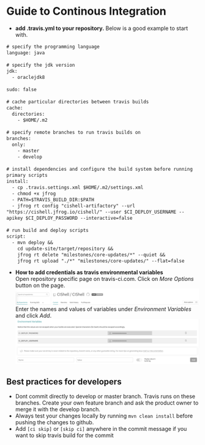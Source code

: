 # Guide to Continous Integration

- **add .travis.yml to your repository.** Below is a good example to start with. 
```
# specify the programming language
language: java

# specify the jdk version
jdk:
  - oraclejdk8

sudo: false

# cache particular directories between travis builds
cache:
  directories:
    - $HOME/.m2

# specify remote branches to run travis builds on
branches:
  only:
    - master
    - develop

# install dependencies and configure the build system before running primary scripts
install: 
  - cp .travis.settings.xml $HOME/.m2/settings.xml
  - chmod +x jfrog
  - PATH=$TRAVIS_BUILD_DIR:$PATH
  - jfrog rt config "cishell-artifactory" --url "https://cishell.jfrog.io/cishell/" --user $CI_DEPLOY_USERNAME --apikey $CI_DEPLOY_PASSWORD --interactive=false

# run build and deploy scripts
script: 
  - mvn deploy &&
    cd update-site/target/repository &&
    jfrog rt delete "milestones/core-updates/*" --quiet &&
    jfrog rt upload "./*" "milestones/core-updates/" --flat=false
```
- **How to add credentials as travis environmental variables**  
Open repository specific page on travis-ci.com. Click on *More Options* button on the page.  
![](https://github.com/CIShell/CIShell/blob/209c1fdca2d6c6b87353f861ae666b26cfb21499/docs/img/more-options.png)
Enter the names and values of variables under *Environment Variables* and click *Add*.  
![](https://github.com/CIShell/CIShell/blob/ae5b290f8f8b161cb061754eb923c4823c77625b/docs/img/env-variables.png)

## Best practices for developers
- Dont commit directly to develop or master branch. Travis runs on these branches. Create your own feature branch and ask the product owner to merge it with the develop branch.
- Always test your changes locally by running ```mvn clean install``` before pushing the changes to github.
- Add ```[ci skip]``` or ```[skip ci]``` anywhere in the commit message if you want to skip travis build for the commit
